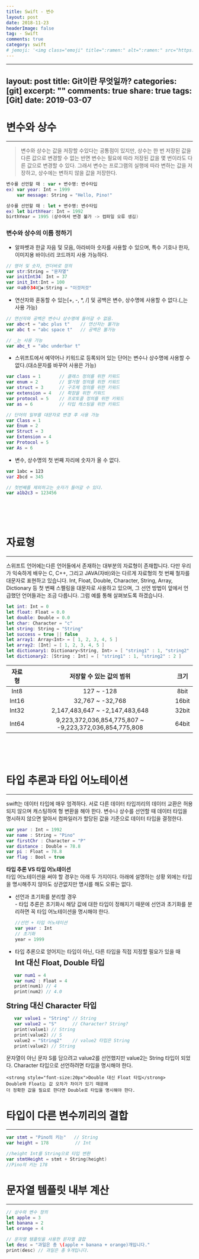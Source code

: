 ```yaml
---
title: Swift - 변수
layout: post
date: 2018-11-23
headerImage: false
tag: - Swift
comments: true
category: swift
# jemoji: '<img class="emoji" title=":ramen:" alt=":ramen:" src="https://assets.github.com/images/icons/emoji/unicode/1f35c.png" height="20" width="20" align="absmiddle">'
---
```


---
layout: post
title: Git이란 무엇일까?
categories: [git]
excerpt: ""
comments: true
share: true
tags: [Git]
date: 2019-03-07
---

# 변수와 상수
<hr>

> 변수와 상수는 값을 저장할 수있다는 공통점이 있지만, 상수는 한 번 저장된 값을 다른 값으로 변경할 수 없는 반면 변수는 필요에 따라 저장된 값을 몇 번이라도 다른 값으로 변경할 수 있다. 그래서 변수는 프로그램의 실행에 따라 변하는 값을 저장하고, 상수에는 변하지 않을 값을 저장한다.

```swift
변수를 선언할 때 : var + 변수명: 변수타입
ex) var year: Int = 1999
    var message: String = "Hello, Pino!"

상수를 선언할 때 : let + 변수명: 변수타입
ex) let birthYear: Int = 1992
birthYear = 1995 (상수여서 변경 불가 -> 컴파일 오류 생김)
```

### 변수와 상수의 이름 정하기

- 알파벳과 한글 자음 및 모음, 아라비아 숫자를 사용할 수 있으며, 특수 기호나 한자, 이미지용 바이너리 코드까지 사용 가능하다.

``` swift
// 영어 및 숫자, 언더바로 정의
var str:String = "문자열"
var initInt34: Int = 37
var init_Int:Int = 100
var ㅁaB수34☺️🛴❖:String = "이것저것"
```

- 연산자와 혼동할 수 있는[+, -, *, /] 및 공백은 변수, 상수명에 사용할 수 없다.(_는 사용 가능)

``` swift
// 연산자와 공백은 변수나 상수명에 들어갈 수 없음.
var abc+t = "abc plus t"    // 연산자는 불가능
var abc t = "abc space t"   // 공백은 불가능

// _는 사용 가능
var abc_t = "abc underbar t"
```

- 스위프트에서 예약어나 키워드로 등록되어 있는 단어는 변수나 상수명에 사용할 수 없다.(대소문자를 바꾸어 사용은 가능)

``` swift
var class = 1       // 클래스 정의를 위한 키워드
var enum = 2        // 열거형 정의를 위한 키워드
var struct = 3      // 구조체 정의를 위한 키워드
var extension = 4   // 확장을 위한 키워드
var protocol = 5    // 프로토콜 정의를 위한 키워드
var as = 6          // 타입 캐스팅을 위한 키워드

// 단어의 일부를 대문자로 변경 후 사용 가능
var Class = 1
var Enum = 2
var Struct = 3
var Extension = 4
var Protocol = 5
var As = 6
```

- 변수, 상수명의 첫 번째 자리에 숫자가 올 수 없다.
```swift
var 1abc = 123
var 2bcd = 345

// 첫번째를 제외하고는 숫자가 들어갈 수 있다.
var a1b2c3 = 123456
```

<br><br><br>
# 자료형
<hr>

스위프트 언어에는다른 언어들에서 존재하는 대부분의 자료형이 존재합니다. 다만 우리가 익숙하게 배우는 C, C++, 그리고 JAVA(자바)와는 다르게 자료형의 첫 번째 철자를 대문자로 표현하고 있습니다. Int, Float, Double, Character, String, Array, Dictionary 등 첫 번째 스펠링을 대문자로 사용하고 있으며, 그 선언 방법이 앞에서 언급했던 언어들과는 조금 다릅니다. 그럼 예를 통해 살펴보도록 하겠습니다.

```swift
let int: Int = 0
let float: Float = 0.0
let double: Double = 0.0
let char: Character = "c"
let string: String = "String"
let success = true || false
let array1: Array<Int> = [ 1, 2, 3, 4, 5 ]
let array2: [Int] = [ 1, 2, 3, 4, 5 ]
let dictionary1: Dictionary<String, Int> = [ "string1" : 1, "string2" : 2 ]
let dictionary2: [String : Int] = [ "string1" : 1, "string2" : 2 ]
```

| 자료형 | 저장할 수 있는 값의 범위 | 크기 |
| :---: | :---: | :---: |
| Int8 | 127 ~ -128 | 8bit |
| Int16 | 32,767 ~ -32,768 | 16bit |
| Int32 | 2,147,483,647 ~ -2,147,483,648 | 32bit |
| Int64 | 9,223,372,036,854,775,807 ~ -9,223,372,036,854,775,808 | 64bit |

<br><br><br>
# 타입 추론과 타입 어노테이션
<hr>

swift는 데이터 타입에 매우 엄격하다. 서로 다른 데이터 타입끼리의 데이터 교환은 허용되지 않으며 캐스팅하여 형 변환을 해야 한다. 변수나 상수를 선언할 때 데이터 타입을 명시하지 않으면 알아서 컴파일러가 할당된 값을 기준으로 데이터 타입을 결정한다.

```swift
var year : Int = 1992
var name : String = "Pino"
var firstChr : Character = "P"
var distance : Double = 78.8
var pi : Float = 78.8
var flag : Bool = true
```

**타입 추론 VS 타입 어노테이션**
<br>
타입 어노테이션을 써야 할 경우는 아래 두 가지이다. 아래에 설명하는 상황 외에는 타입을 명시해주지 않아도 상관없지만 명시를 해도 오류는 없다.

- 선언과 초기화를 분리할 경우<br>- 타입 추론은 초기화시 해당 값에 대한 타입이 정해지기 때문에 선언과 초기화를 분리하면 꼭 타입 어노테이션을 명시해야 한다.

    ```swift
    //선언 + 타입 어노테이션
    var year : Int
    // 초기화
    year = 1999
    ```

- 타입 추론으로 얻어지는 타입이 아닌, 다른 타입을 직접 지정할 필요가 있을 때
<strong style="display:block; font-size:20px; margin-top:5px;">Int 대신 Float, Double 타입</strong>
 ```swift
    var num1 = 4
    var num2 : Float = 4
    print(num1) // 4
    print(num2) // 4.0
 ```
<strong style="font-size:20px">String 대신 Character 타입</strong>
 ```swift
    var value1 = "String" // String
    var value2 = "S"      // Character? String?
    print(value1) // String
    print(value2) // S
    value2 = "String2"    // value2 타입은 String
    print(value2) // String
 ```
 문자열이 아닌 문자 S를 담으려고 value2를 선언했지만
value2는 String 타입이 되었다.
Character 타입으로 선언하려면 타입을 명시해야 한다.

    <strong style="font-size:20px">Double 대신 Float 타입</strong>
    Double와 Float는 값 오차가 차이가 있기 때문에
    더 정확한 값을 필요로 한다면 Double로 타입을 명시해야 한다.

#  타입이 다른 변수끼리의 결합
<hr>

```swift
var stmt = "Pino의 키는"	// String
var height = 178		  // Int

//height Int를 String으로 타입 변환
var stmtHeight = stmt + String(height)
//Pino의 키는 178
```

# 문자열 템플릿 내부 계산
<hr>

```swift
// 상수와 변수 정의
let apple = 3
let banana = 2
let orange = 4

// 문자열 템플릿을 사용한 문자열 결합
let desc = "과일은 총 \(apple + banana + orange)개입니다."
print(desc) // 과일은 총 9개입니다.
```
